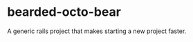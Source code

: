bearded-octo-bear
=================

A generic rails project that makes starting a new project faster.
